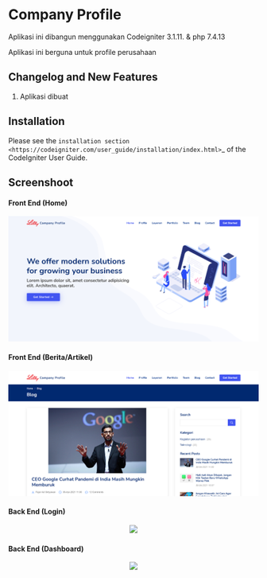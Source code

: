 # Company Profile

Aplikasi ini dibangun menggunakan Codeigniter 3.1.11. & php 7.4.13

Aplikasi ini berguna untuk profile perusahaan 

## Changelog and New Features

1. Aplikasi dibuat



## Installation
Please see the `installation section <https://codeigniter.com/user_guide/installation/index.html>`_
of the CodeIgniter User Guide.

## Screenshoot

#### Front End (Home)
<div align="center">
    <img src="screenshoot/Company-Profile1.png"</img> 
</div>

#### Front End (Berita/Artikel)
<div align="center">
    <img src="screenshoot/Company-Profile2.png"</img> 
</div>

#### Back End (Login)
<div align="center">
    <img src="screenshoot/Company-Profile-›-Login.png"</img> 
</div>

#### Back End (Dashboard)
<div align="center">
    <img src="screenshoot/Company-Profile-›-Dashboard.png"</img> 
</div>

